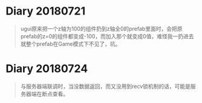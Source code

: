 # Diary 20180721
>ugui原来把一个z轴为100的组件扔到z轴全0的prefab里面时，会把原prefab的z=0的组件都变成-100，而加入那个就变成0值，难怪我一扔进去就整个prefab在Game模式下不见了，坑。

# Diary 20180724
>与服务器端联调时，当没数据返回，而又没用到recv锁机制的话，可能是服务器端在断点查看。